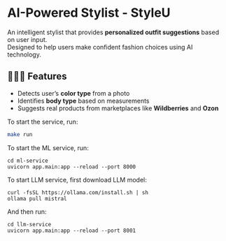 # AI-Powered Stylist - StyleU

An intelligent stylist that provides **personalized outfit suggestions** based on user input.  
Designed to help users make confident fashion choices using AI technology.

## 👩🏼‍💻 Features

-  Detects user’s **color type** from a photo  
-  Identifies **body type** based on measurements  
-  Suggests real products from marketplaces like **Wildberries** and **Ozon**

To start the service, run:

```bash
make run
```
To start the ML service, run:
```
cd ml-service
uvicorn app.main:app --reload --port 8000
```
To start LLM service, first download LLM model:
```
curl -fsSL https://ollama.com/install.sh | sh
ollama pull mistral
```
And then run:
```
cd llm-service
uvicorn app.main:app --reload --port 8001
```
